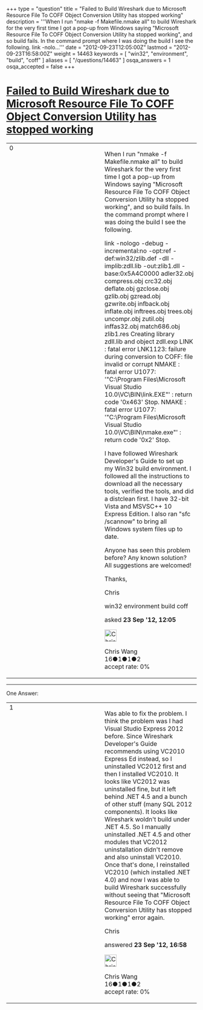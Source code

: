 +++
type = "question"
title = "Failed to Build Wireshark due to Microsoft Resource File To COFF Object Conversion Utility has stopped working"
description = '''When I run &quot;nmake -f Makefile.nmake all&quot; to build Wireshark for the very first time I got a pop-up from Windows saying &quot;Microsoft Resource File To COFF Object Conversion Utility ha stopped working&quot;, and so build fails. In the command prompt where I was doing the build I see the following. link -nolo...'''
date = "2012-09-23T12:05:00Z"
lastmod = "2012-09-23T16:58:00Z"
weight = 14463
keywords = [ "win32", "environment", "build", "coff" ]
aliases = [ "/questions/14463" ]
osqa_answers = 1
osqa_accepted = false
+++

<div class="headNormal">

# [Failed to Build Wireshark due to Microsoft Resource File To COFF Object Conversion Utility has stopped working](/questions/14463/failed-to-build-wireshark-due-to-microsoft-resource-file-to-coff-object-conversion-utility-has-stopped-working)

</div>

<div id="main-body">

<div id="askform">

<table id="question-table" style="width:100%;"><colgroup><col style="width: 50%" /><col style="width: 50%" /></colgroup><tbody><tr class="odd"><td style="width: 30px; vertical-align: top"><div class="vote-buttons"><span id="post-14463-upvote" class="ajax-command post-vote up" rel="nofollow" title="I like this post (click again to cancel)"> </span><div id="post-14463-score" class="post-score" title="current number of votes">0</div><span id="post-14463-downvote" class="ajax-command post-vote down" rel="nofollow" title="I dont like this post (click again to cancel)"> </span> <span id="favorite-mark" class="ajax-command favorite-mark" rel="nofollow" title="mark/unmark this question as favorite (click again to cancel)"> </span><div id="favorite-count" class="favorite-count"></div></div></td><td><div id="item-right"><div class="question-body"><p>When I run "nmake -f Makefile.nmake all" to build Wireshark for the very first time I got a pop-up from Windows saying "Microsoft Resource File To COFF Object Conversion Utility ha stopped working", and so build fails. In the command prompt where I was doing the build I see the following.</p><p>link -nologo -debug -incremental:no -opt:ref -def:win32/zlib.def -dll -implib:zdll.lib -out:zlib1.dll -base:0x5A4C0000 adler32.obj compress.obj crc32.obj deflate.obj gzclose.obj gzlib.obj gzread.obj gzwrite.obj infback.obj inflate.obj inftrees.obj trees.obj uncompr.obj zutil.obj inffas32.obj match686.obj zlib1.res Creating library zdll.lib and object zdll.exp LINK : fatal error LNK1123: failure during conversion to COFF: file invalid or corrupt NMAKE : fatal error U1077: '"C:\Program Files\Microsoft Visual Studio 10.0\VC\BIN\link.EXE"' : return code '0x463' Stop. NMAKE : fatal error U1077: '"C:\Program Files\Microsoft Visual Studio 10.0\VC\BIN\nmake.exe"' : return code '0x2' Stop.</p><p>I have followed Wireshark Developer's Guide to set up my Win32 build environment. I followed all the instructions to download all the necessary tools, verified the tools, and did a distclean first. I have 32-bit Vista and MSVSC++ 10 Express Edition. I also ran "sfc /scannow" to bring all Windows system files up to date.</p><p>Anyone has seen this problem before? Any known solution? All suggestions are welcomed!</p><p>Thanks,</p><p>Chris</p></div><div id="question-tags" class="tags-container tags"><span class="post-tag tag-link-win32" rel="tag" title="see questions tagged &#39;win32&#39;">win32</span> <span class="post-tag tag-link-environment" rel="tag" title="see questions tagged &#39;environment&#39;">environment</span> <span class="post-tag tag-link-build" rel="tag" title="see questions tagged &#39;build&#39;">build</span> <span class="post-tag tag-link-coff" rel="tag" title="see questions tagged &#39;coff&#39;">coff</span></div><div id="question-controls" class="post-controls"></div><div class="post-update-info-container"><div class="post-update-info post-update-info-user"><p>asked <strong>23 Sep '12, 12:05</strong></p><img src="https://secure.gravatar.com/avatar/4f856cf3b6e3ad04bb3ce1bf004b935a?s=32&amp;d=identicon&amp;r=g" class="gravatar" width="32" height="32" alt="Chris%20Wang&#39;s gravatar image" /><p><span>Chris Wang</span><br />
<span class="score" title="16 reputation points">16</span><span title="1 badges"><span class="badge1">●</span><span class="badgecount">1</span></span><span title="1 badges"><span class="silver">●</span><span class="badgecount">1</span></span><span title="2 badges"><span class="bronze">●</span><span class="badgecount">2</span></span><br />
<span class="accept_rate" title="Rate of the user&#39;s accepted answers">accept rate:</span> <span title="Chris Wang has no accepted answers">0%</span></p></div></div><div id="comments-container-14463" class="comments-container"></div><div id="comment-tools-14463" class="comment-tools"></div><div class="clear"></div><div id="comment-14463-form-container" class="comment-form-container"></div><div class="clear"></div></div></td></tr></tbody></table>

------------------------------------------------------------------------

<div class="tabBar">

<span id="sort-top"></span>

<div class="headQuestions">

One Answer:

</div>

</div>

<span id="14466"></span>

<div id="answer-container-14466" class="answer answered-by-owner">

<table style="width:100%;"><colgroup><col style="width: 50%" /><col style="width: 50%" /></colgroup><tbody><tr class="odd"><td style="width: 30px; vertical-align: top"><div class="vote-buttons"><span id="post-14466-upvote" class="ajax-command post-vote up" rel="nofollow" title="I like this post (click again to cancel)"> </span><div id="post-14466-score" class="post-score" title="current number of votes">1</div><span id="post-14466-downvote" class="ajax-command post-vote down" rel="nofollow" title="I dont like this post (click again to cancel)"> </span></div></td><td><div class="item-right"><div class="answer-body"><p>Was able to fix the problem. I think the problem was I had Visual Studio Express 2012 before. Since Wireshark Developer's Guide recommends using VC2010 Express Ed instead, so I uninstalled VC2012 first and then I installed VC2010. It looks like VC2012 was uninstalled fine, but it left behind .NET 4.5 and a bunch of other stuff (many SQL 2012 components). It looks like Wireshark woldn't build under .NET 4.5. So I manually uninstalled .NET 4.5 and other modules that VC2012 uninstallation didn't remove and also uninstall VC2010. Once that's done, I reinstalled VC2010 (which installed .NET 4.0) and now I was able to build Wireshark successfully without seeing that "Microsoft Resource File To COFF Object Conversion Utility has stopped working" error again.</p><p>Chris</p></div><div class="answer-controls post-controls"></div><div class="post-update-info-container"><div class="post-update-info post-update-info-user"><p>answered <strong>23 Sep '12, 16:58</strong></p><img src="https://secure.gravatar.com/avatar/4f856cf3b6e3ad04bb3ce1bf004b935a?s=32&amp;d=identicon&amp;r=g" class="gravatar" width="32" height="32" alt="Chris%20Wang&#39;s gravatar image" /><p><span>Chris Wang</span><br />
<span class="score" title="16 reputation points">16</span><span title="1 badges"><span class="badge1">●</span><span class="badgecount">1</span></span><span title="1 badges"><span class="silver">●</span><span class="badgecount">1</span></span><span title="2 badges"><span class="bronze">●</span><span class="badgecount">2</span></span><br />
<span class="accept_rate" title="Rate of the user&#39;s accepted answers">accept rate:</span> <span title="Chris Wang has no accepted answers">0%</span></p></div></div><div id="comments-container-14466" class="comments-container"></div><div id="comment-tools-14466" class="comment-tools"></div><div class="clear"></div><div id="comment-14466-form-container" class="comment-form-container"></div><div class="clear"></div></div></td></tr></tbody></table>

</div>

<div class="paginator-container-left">

</div>

</div>

</div>

